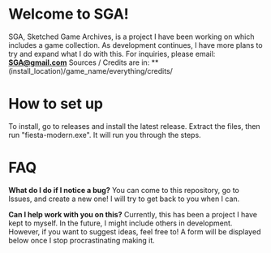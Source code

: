 # Welcome to SGA!

SGA, Sketched Game Archives, is a project I have been working on which includes a game collection. As development continues, I have more plans to try and expand what I do with this.
For inquiries, please email: **SGA@gmail.com**
Sources / Credits are in: **(install_location)/game_name/everything/credits/

# How to set up 

To install, go to releases and install the latest release. Extract the files, then run "fiesta-modern.exe". It will run you through the steps. 

# FAQ

**What do I do if I notice a bug?**
You can come to this repository, go to Issues, and create a new one! I will try to get back to you when I can.

**Can I help work with you on this?**
Currently, this has been a project I have kept to myself. In the future, I might include others in development. However, if you want to suggest ideas, feel free to! A form will be displayed below once I stop procrastinating making it.
